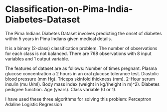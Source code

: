 # Classification-on-Pima-India-Diabetes-Dataset
The Pima Indians Diabetes Dataset  involves predicting the onset of diabetes within 5 years in Pima Indians given medical details.

It is a binary (2-class) classification problem. The number of observations for each class is not balanced. There are 768 observations with 8 input variables and 1 output variable. 

The features of dataset are as follows:
Number of times pregnant.
Plasma glucose concentration a 2 hours in an oral glucose tolerance test.
Diastolic blood pressure (mm Hg).
Triceps skinfold thickness (mm).
2-Hour serum insulin (mu U/ml).
Body mass index (weight in kg/(height in m)^2).
Diabetes pedigree function.
Age (years).
Class variable (0 or 1).

I have used these three algorithms for solving this problem:
Perceptron 
Adaline
Logistic Regression 
